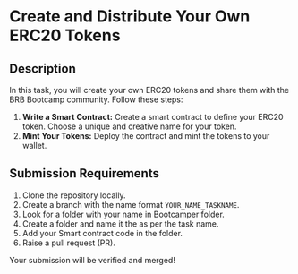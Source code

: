 # Create and Distribute Your Own ERC20 Tokens

## Description

In this task, you will create your own ERC20 tokens and share them with the BRB Bootcamp community. Follow these steps:

1. **Write a Smart Contract:** Create a smart contract to define your ERC20 token. Choose a unique and creative name for your token.
2. **Mint Your Tokens:** Deploy the contract and mint the tokens to your wallet.

## Submission Requirements

1. Clone the repository locally.
2. Create a branch with the name format `YOUR_NAME_TASKNAME`.
3. Look for a folder with your name in Bootcamper folder.
4. Create a folder and name it the as per the task name.
5. Add your Smart contract code in the folder.
6. Raise a pull request (PR).

Your submission will be verified and merged!

